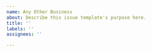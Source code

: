 ```yaml
---
name: Any Other Business
about: Describe this issue template's purpose here.
title: ''
labels: ''
assignees: ''

---
```



